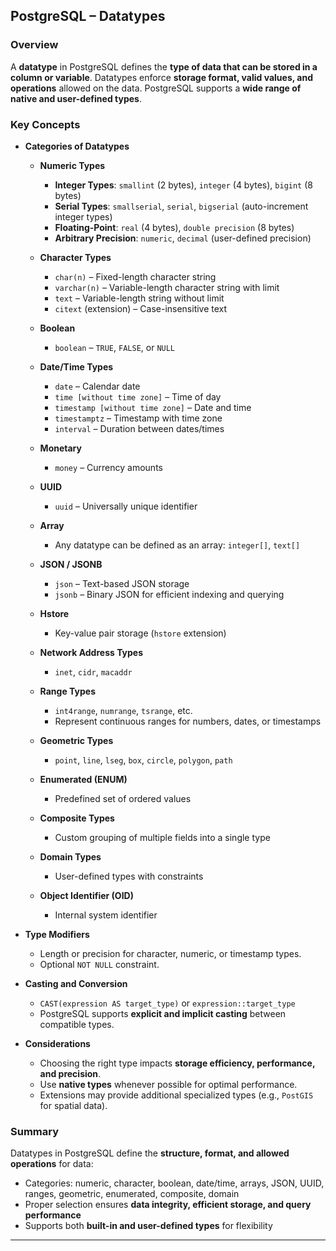 ## PostgreSQL – Datatypes

### Overview

A **datatype** in PostgreSQL defines the **type of data that can be stored in a column or variable**. Datatypes enforce **storage format, valid values, and operations** allowed on the data. PostgreSQL supports a **wide range of native and user-defined types**.

### Key Concepts

* **Categories of Datatypes**

  * **Numeric Types**

    * **Integer Types**: `smallint` (2 bytes), `integer` (4 bytes), `bigint` (8 bytes)
    * **Serial Types**: `smallserial`, `serial`, `bigserial` (auto-increment integer types)
    * **Floating-Point**: `real` (4 bytes), `double precision` (8 bytes)
    * **Arbitrary Precision**: `numeric`, `decimal` (user-defined precision)
  * **Character Types**

    * `char(n)` – Fixed-length character string
    * `varchar(n)` – Variable-length character string with limit
    * `text` – Variable-length string without limit
    * `citext` (extension) – Case-insensitive text
  * **Boolean**

    * `boolean` – `TRUE`, `FALSE`, or `NULL`
  * **Date/Time Types**

    * `date` – Calendar date
    * `time [without time zone]` – Time of day
    * `timestamp [without time zone]` – Date and time
    * `timestamptz` – Timestamp with time zone
    * `interval` – Duration between dates/times
  * **Monetary**

    * `money` – Currency amounts
  * **UUID**

    * `uuid` – Universally unique identifier
  * **Array**

    * Any datatype can be defined as an array: `integer[]`, `text[]`
  * **JSON / JSONB**

    * `json` – Text-based JSON storage
    * `jsonb` – Binary JSON for efficient indexing and querying
  * **Hstore**

    * Key-value pair storage (`hstore` extension)
  * **Network Address Types**

    * `inet`, `cidr`, `macaddr`
  * **Range Types**

    * `int4range`, `numrange`, `tsrange`, etc.
    * Represent continuous ranges for numbers, dates, or timestamps
  * **Geometric Types**

    * `point`, `line`, `lseg`, `box`, `circle`, `polygon`, `path`
  * **Enumerated (ENUM)**

    * Predefined set of ordered values
  * **Composite Types**

    * Custom grouping of multiple fields into a single type
  * **Domain Types**

    * User-defined types with constraints
  * **Object Identifier (OID)**

    * Internal system identifier

* **Type Modifiers**

  * Length or precision for character, numeric, or timestamp types.
  * Optional `NOT NULL` constraint.

* **Casting and Conversion**

  * `CAST(expression AS target_type)` or `expression::target_type`
  * PostgreSQL supports **explicit and implicit casting** between compatible types.

* **Considerations**

  * Choosing the right type impacts **storage efficiency, performance, and precision**.
  * Use **native types** whenever possible for optimal performance.
  * Extensions may provide additional specialized types (e.g., `PostGIS` for spatial data).

### Summary

Datatypes in PostgreSQL define the **structure, format, and allowed operations** for data:

* Categories: numeric, character, boolean, date/time, arrays, JSON, UUID, ranges, geometric, enumerated, composite, domain
* Proper selection ensures **data integrity, efficient storage, and query performance**
* Supports both **built-in and user-defined types** for flexibility

---
